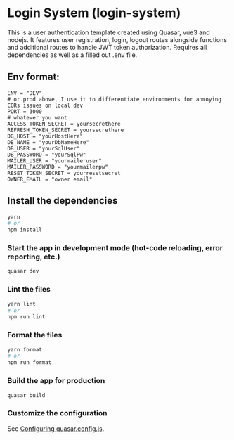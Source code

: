 # Login System (login-system)

This is a user authentication template created using Quasar, vue3 and nodejs. It features user registration, login, logout routes alongside functions and additional routes to handle JWT token authorization. Requires all dependencies as well as a filled out .env file.

## Env format:
```
ENV = "DEV" 
# or prod above, I use it to differentiate environments for annoying CORs issues on local dev
PORT = 3000
# whatever you want
ACCESS_TOKEN_SECRET = yoursecrethere
REFRESH_TOKEN_SECRET = yoursecrethere
DB_HOST = "yourHostHere"
DB_NAME = "yourDbNameHere"
DB_USER = "yourSqlUser"
DB_PASSWORD = "yourSqlPw"
MAILER_USER = "yourmaileruser"
MAILER_PASSWORD = "yourmailerpw"
RESET_TOKEN_SECRET = yourresetsecret
OWNER_EMAIL = "owner email"
```

## Install the dependencies
```bash
yarn
# or
npm install
```

### Start the app in development mode (hot-code reloading, error reporting, etc.)
```bash
quasar dev
```


### Lint the files
```bash
yarn lint
# or
npm run lint
```


### Format the files
```bash
yarn format
# or
npm run format
```



### Build the app for production
```bash
quasar build
```

### Customize the configuration
See [Configuring quasar.config.js](https://v2.quasar.dev/quasar-cli-webpack/quasar-config-js).
